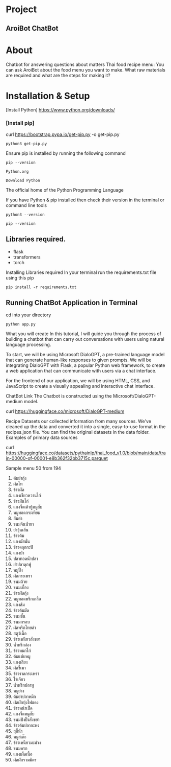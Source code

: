 # Project
## AroiBot ChatBot

# About
Chatbot for answering questions about matters Thai food recipe menu: You can ask AroiBot about the food menu you want to make. What raw materials are required and what are the steps for making it?


# Installation & Setup

[Install Python] https://www.python.org/downloads/

### [Install pip]

curl https://bootstrap.pypa.io/get-pip.py -o get-pip.py


``` 
python3 get-pip.py 
```


Ensure pip is installed by running the following command

``` 
pip --version 
```
``` 
Python.org 
```
``` 
Download Python 
```
The official home of the Python Programming Language

If you have Python & pip installed then check their version in the terminal or command line tools

``` 
python3 --version 
```


``` 
pip --version 
```

## Libraries required.
* flask
* transformers
* torch

Installing Libraries required
In your terminal run the requirements.txt file using this pip

``` 
pip install -r requirements.txt 
```



## Running ChatBot Application in Terminal
cd into your directory

``` 
python app.py 
```


What you will create
In this tutorial, I will guide you through the process of building a chatbot that can carry out conversations with users using natural language processing.

To start, we will be using Microsoft DialoGPT, a pre-trained language model that can generate human-like responses to given prompts. We will be integrating DialoGPT with Flask, a popular Python web framework, to create a web application that can communicate with users via a chat interface.

For the frontend of our application, we will be using HTML, CSS, and JavaScript to create a visually appealing and interactive chat interface.

ChatBot Link
The Chatbot is constructed using the Microsoft/DialoGPT-medium model.

curl https://huggingface.co/microsoft/DialoGPT-medium


Recipe Datasets our collected information from many sources. 
We've cleaned up the data and converted it into a single, easy-to-use format in the recipes.json file.
You can find the original datasets in the data folder.
Examples of primary data sources

curl https://huggingface.co/datasets/pythainlp/thai_food_v1.0/blob/main/data/train-00000-of-00001-e8b362f32bb3715c.parquet



Sample menu 50 from 194

1. ต้มยำกุ้ง
2. ผัดไท
3. ข้าวผัด
4. แกงเขียวหวานไก่
5. ข้าวมันไก่
6. แกงจืดเต้าหู้หมูสับ
7. หมูทอดกระเทียม
8. ส้มตำ
9. ขนมจีนน้ำยา
10. ยำวุ้นเส้น
11. ข้าวต้ม
12. แกงมัสมั่น
13. ข้าวคลุกกะปิ
14. แกงป่า
15. ปลาทอดน้ำปลา
16. ยำปลาดุกฟู
17. หมูปิ้ง
18. ผัดกระเพรา
19. ขนมถ้วย
20. ขนมเบื้อง
21. ข้าวผัดกุ้ง
22. หมูทอดพริกเกลือ
23. แกงส้ม
24. ข้าวต้มมัด
25. ขนมชั้น
26. ขนมกรอบ
27. ผัดพริกไทยดำ
28. สตูว์เนื้อ
29. ข้าวเหนียวสังขยา
30. น้ำพริกอ่อง
31. ข้าวหมกไก่
32. ต้มแซ่บหมู
33. แกงเลียง
34. ผัดขี้เมา
35. ข้าวราดกระเพรา
36. ไข่เจียว
37. น้ำพริกปลาทู
38. หมูย่าง
39. ต้มยำปลาหมึก
40. ผัดผักบุ้งไฟแดง
41. ข้าวหน้าเป็ด
42. แกงจืดหมูสับ
43. ขนมปังปิ้งสังขยา
44. ข้าวต้มปลากะพง
45. สุกี้น้ำ
46. หมูสเต๊ะ
47. ข้าวเหนียวมะม่วง
48. ขนมครก
49. แกงเผ็ดเนื้อ
50. ผัดผักรวมมิตร
